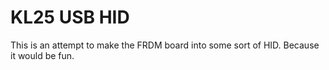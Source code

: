 # KL25 USB HID

This is an attempt to make the FRDM board into some sort of HID. Because it
would be fun.

